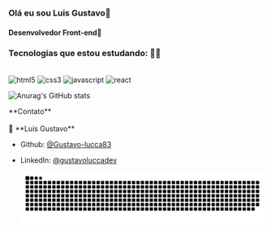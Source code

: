 ### Olá eu sou Luis Gustavo🤟
#### Desenvolvedor Front-end🤟


### Tecnologias que estou estudando: 👨‍🎓
<div style="display: inline-block"><br>
<img align-items="center"; alt="html5" src="https://img.shields.io/badge/HTML5-E34F26?style=for-the-badge&logo=html5&logoColor=white"/>
<img align-items="center"; alt="css3" src="https://img.shields.io/badge/css3-157286?style=for-the-badge&logo=html5&logoColor=white"/>
<img align-items="center"; alt="javascript" src="https://img.shields.io/badge/javascript-f7df1e?style=for-the-badge&logo=html5&logoColor=white"/>
<img src="https://img.shields.io/badge/React-20232A?style=for-the-badge&logo=react&logoColor=61DAFB" align-items="center" alt="react">
</div>

![Anurag's GitHub stats](https://github-readme-stats.vercel.app/api?username=Gustavo-lucca83&show_icons=true&theme=onedark)

<div>**Contato**</div><br>
👤 **Luis Gustavo**

* Github: [@Gustavo-lucca83](https://github.com/Gustavo-lucca83)
* LinkedIn: [@gustavoluccadev](https://linkedin.com/in/gustavoluccadev)

  <picture>
  <source
    media="(prefers-color-scheme: dark)"
    srcset="https://raw.githubusercontent.com/platane/snk/output/github-contribution-grid-snake-dark.svg"
  />
  <source
    media="(prefers-color-scheme: light)"
    srcset="https://raw.githubusercontent.com/platane/snk/output/github-contribution-grid-snake.svg"
  />
  <img
    alt="github contribution grid snake animation"
    src="https://raw.githubusercontent.com/platane/snk/output/github-contribution-grid-snake.svg"
  />
</picture>

<div>
